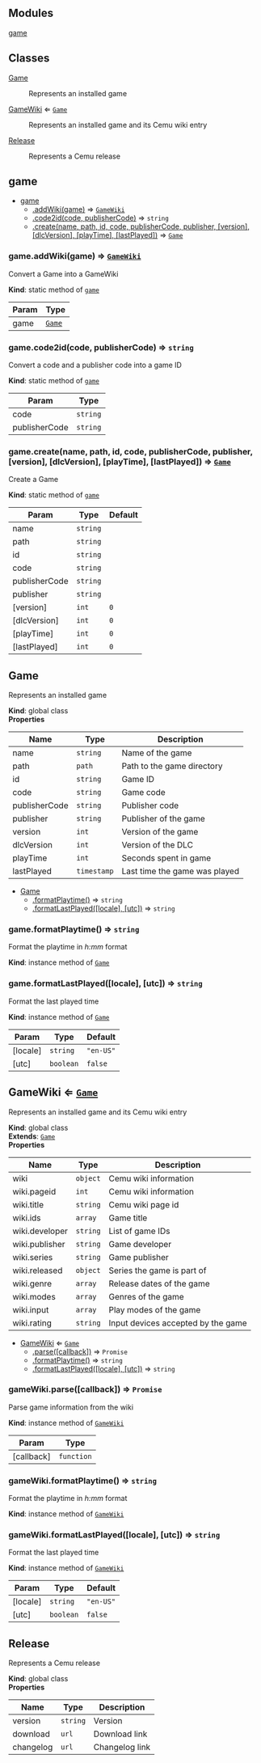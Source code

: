## Modules

<dl>
<dt><a href="#module_game">game</a></dt>
<dd></dd>
</dl>

## Classes

<dl>
<dt><a href="#Game">Game</a></dt>
<dd><p>Represents an installed game</p>
</dd>
<dt><a href="#GameWiki">GameWiki</a> ⇐ <code><a href="#Game">Game</a></code></dt>
<dd><p>Represents an installed game and its Cemu wiki entry</p>
</dd>
<dt><a href="#Release">Release</a></dt>
<dd><p>Represents a Cemu release</p>
</dd>
</dl>

<a name="module_game"></a>

## game

* [game](#module_game)
    * [.addWiki(game)](#module_game.addWiki) ⇒ [<code>GameWiki</code>](#GameWiki)
    * [.code2id(code, publisherCode)](#module_game.code2id) ⇒ <code>string</code>
    * [.create(name, path, id, code, publisherCode, publisher, [version], [dlcVersion], [playTime], [lastPlayed])](#module_game.create) ⇒ [<code>Game</code>](#Game)

<a name="module_game.addWiki"></a>

### game.addWiki(game) ⇒ [<code>GameWiki</code>](#GameWiki)
Convert a Game into a GameWiki

**Kind**: static method of [<code>game</code>](#module_game)  

| Param | Type |
| --- | --- |
| game | [<code>Game</code>](#Game) | 

<a name="module_game.code2id"></a>

### game.code2id(code, publisherCode) ⇒ <code>string</code>
Convert a code and a publisher code into a game ID

**Kind**: static method of [<code>game</code>](#module_game)  

| Param | Type |
| --- | --- |
| code | <code>string</code> | 
| publisherCode | <code>string</code> | 

<a name="module_game.create"></a>

### game.create(name, path, id, code, publisherCode, publisher, [version], [dlcVersion], [playTime], [lastPlayed]) ⇒ [<code>Game</code>](#Game)
Create a Game

**Kind**: static method of [<code>game</code>](#module_game)  

| Param | Type | Default |
| --- | --- | --- |
| name | <code>string</code> |  | 
| path | <code>string</code> |  | 
| id | <code>string</code> |  | 
| code | <code>string</code> |  | 
| publisherCode | <code>string</code> |  | 
| publisher | <code>string</code> |  | 
| [version] | <code>int</code> | <code>0</code> | 
| [dlcVersion] | <code>int</code> | <code>0</code> | 
| [playTime] | <code>int</code> | <code>0</code> | 
| [lastPlayed] | <code>int</code> | <code>0</code> | 

<a name="Game"></a>

## Game
Represents an installed game

**Kind**: global class  
**Properties**

| Name | Type | Description |
| --- | --- | --- |
| name | <code>string</code> | Name of the game |
| path | <code>path</code> | Path to the game directory |
| id | <code>string</code> | Game ID |
| code | <code>string</code> | Game code |
| publisherCode | <code>string</code> | Publisher code |
| publisher | <code>string</code> | Publisher of the game |
| version | <code>int</code> | Version of the game |
| dlcVersion | <code>int</code> | Version of the DLC |
| playTime | <code>int</code> | Seconds spent in game |
| lastPlayed | <code>timestamp</code> | Last time the game was played |


* [Game](#Game)
    * [.formatPlaytime()](#Game+formatPlaytime) ⇒ <code>string</code>
    * [.formatLastPlayed([locale], [utc])](#Game+formatLastPlayed) ⇒ <code>string</code>

<a name="Game+formatPlaytime"></a>

### game.formatPlaytime() ⇒ <code>string</code>
Format the playtime in *h:mm* format

**Kind**: instance method of [<code>Game</code>](#Game)  
<a name="Game+formatLastPlayed"></a>

### game.formatLastPlayed([locale], [utc]) ⇒ <code>string</code>
Format the last played time

**Kind**: instance method of [<code>Game</code>](#Game)  

| Param | Type | Default |
| --- | --- | --- |
| [locale] | <code>string</code> | <code>&quot;en-US&quot;</code> | 
| [utc] | <code>boolean</code> | <code>false</code> | 

<a name="GameWiki"></a>

## GameWiki ⇐ [<code>Game</code>](#Game)
Represents an installed game and its Cemu wiki entry

**Kind**: global class  
**Extends**: [<code>Game</code>](#Game)  
**Properties**

| Name | Type | Description |
| --- | --- | --- |
| wiki | <code>object</code> | Cemu wiki information |
| wiki.pageid | <code>int</code> | Cemu wiki information |
| wiki.title | <code>string</code> | Cemu wiki page id |
| wiki.ids | <code>array</code> | Game title |
| wiki.developer | <code>string</code> | List of game IDs |
| wiki.publisher | <code>string</code> | Game developer |
| wiki.series | <code>string</code> | Game publisher |
| wiki.released | <code>object</code> | Series the game is part of |
| wiki.genre | <code>array</code> | Release dates of the game |
| wiki.modes | <code>array</code> | Genres of the game |
| wiki.input | <code>array</code> | Play modes of the game |
| wiki.rating | <code>string</code> | Input devices accepted by the game |


* [GameWiki](#GameWiki) ⇐ [<code>Game</code>](#Game)
    * [.parse([callback])](#GameWiki+parse) ⇒ <code>Promise</code>
    * [.formatPlaytime()](#Game+formatPlaytime) ⇒ <code>string</code>
    * [.formatLastPlayed([locale], [utc])](#Game+formatLastPlayed) ⇒ <code>string</code>

<a name="GameWiki+parse"></a>

### gameWiki.parse([callback]) ⇒ <code>Promise</code>
Parse game information from the wiki

**Kind**: instance method of [<code>GameWiki</code>](#GameWiki)  

| Param | Type |
| --- | --- |
| [callback] | <code>function</code> | 

<a name="Game+formatPlaytime"></a>

### gameWiki.formatPlaytime() ⇒ <code>string</code>
Format the playtime in *h:mm* format

**Kind**: instance method of [<code>GameWiki</code>](#GameWiki)  
<a name="Game+formatLastPlayed"></a>

### gameWiki.formatLastPlayed([locale], [utc]) ⇒ <code>string</code>
Format the last played time

**Kind**: instance method of [<code>GameWiki</code>](#GameWiki)  

| Param | Type | Default |
| --- | --- | --- |
| [locale] | <code>string</code> | <code>&quot;en-US&quot;</code> | 
| [utc] | <code>boolean</code> | <code>false</code> | 

<a name="Release"></a>

## Release
Represents a Cemu release

**Kind**: global class  
**Properties**

| Name | Type | Description |
| --- | --- | --- |
| version | <code>string</code> | Version |
| download | <code>url</code> | Download link |
| changelog | <code>url</code> | Changelog link |

